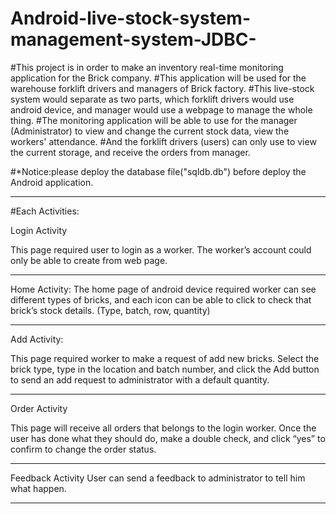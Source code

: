 # Android-live-stock-system-management-system-JDBC-


#This project is in order to make an inventory real-time monitoring application for the Brick company. 
#This application will be used for the warehouse forklift drivers and managers of Brick factory. 
#This live-stock system would separate as two parts, which forklift drivers would use android device, and manager would use a webpage to manage the whole thing. 
#The monitoring application will be able to use for the manager (Administrator) to view and change the current stock data, view the workers' attendance. 
#And the forklift drivers (users) can only use to view the current storage, and receive the orders from manager. 



#*Notice:please deploy the database file("sqldb.db") before deploy the Android application.


***
#Each Activities:



Login Activity

This page required user to login as a worker. The worker’s account could only be able to create from web page. 
***




Home Activity:
The home page of android device required worker can see different types of bricks,
and each icon can be able to click to check that brick’s stock details. (Type, batch, row, quantity)





***
Add Activity:

This page required worker to make a request of add new bricks. Select the brick type, 
type in the location and batch number, 
and click the Add button to send an add request to administrator with a default quantity.





***
Order Activity

This page will receive all orders that belongs to the login worker. 
Once the user has done what they should do, make a double check, 
and click “yes” to confirm to change the order status.





***
Feedback Activity
User can send a feedback to administrator to tell him what happen. 
***



